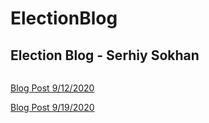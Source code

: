 # ElectionBlog
Election Blog - Serhiy Sokhan
---

```
```
[Blog Post 9/12/2020](Gov1347/blog1.md)


[Blog Post 9/19/2020](Gov1347/blog2.md)
